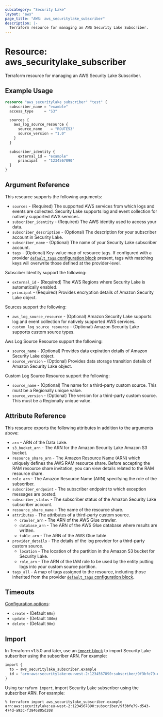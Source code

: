 ```yaml
---
subcategory: "Security Lake"
layout: "aws"
page_title: "AWS: aws_securitylake_subscriber"
description: |-
  Terraform resource for managing an AWS Security Lake Subscriber.
---
```


# Resource: aws_securitylake_subscriber

Terraform resource for managing an AWS Security Lake Subscriber.

## Example Usage

```terraform
resource "aws_securitylake_subscriber" "test" {
  subscriber_name = "examble"
  access_type 	  = "S3"

  sources {
    aws_log_source_resource {
	  source_name    = "ROUTE53"
	  source_version = "1.0"
	}
  }
  
  subscriber_identity {
	  external_id = "example"
	  principal   = "1234567890"
  }
}
```

## Argument Reference

This resource supports the following arguments:

* `sources` - (Required) The supported AWS services from which logs and events are collected. Security Lake supports log and event collection for natively supported AWS services.
* `subscriber_identity` - (Required) The AWS identity used to access your data.
* `subscriber_description` - (Optional) The description for your subscriber account in Security Lake.
* `subscriber_name` - (Optional) The name of your Security Lake subscriber account.
* `tags` - (Optional) Key-value map of resource tags. If configured with a provider [`default_tags` configuration block](https://registry.terraform.io/providers/hashicorp/aws/latest/docs#default_tags-configuration-block) present, tags with matching keys will overwrite those defined at the provider-level.

Subsciber Identity support the following:

* `external_id` - (Required) The AWS Regions where Security Lake is automatically enabled.
* `principal` - (Required) Provides encryption details of Amazon Security Lake object.

Sources support the following:

* `aws_log_source_resource` - (Optional) Amazon Security Lake supports log and event collection for natively supported AWS services.
* `custom_log_source_resource` - (Optional) Amazon Security Lake supports custom source types.

Aws Log Source Resource support the following:

* `source_name` - (Optional) Provides data expiration details of Amazon Security Lake object.
* `source_version` - (Optional) Provides data storage transition details of Amazon Security Lake object.

Custom Log Source Resource support the following:

* `source_name` - (Optional) The name for a third-party custom source. This must be a Regionally unique value.
* `source_version` - (Optional) The version for a third-party custom source. This must be a Regionally unique value.

## Attribute Reference

This resource exports the following attributes in addition to the arguments above:

* `arn` - ARN of the Data Lake.
* `s3_bucket_arn` - The ARN for the Amazon Security Lake Amazon S3 bucket.
* `resource_share_arn` - The Amazon Resource Name (ARN) which uniquely defines the AWS RAM resource share. Before accepting the RAM resource share invitation, you can view details related to the RAM resource share.
* `role_arn` - The Amazon Resource Name (ARN) specifying the role of the subscriber.
* `subscriber_endpoint` - The subscriber endpoint to which exception messages are posted.
* `subscriber_status` - The subscriber status of the Amazon Security Lake subscriber account.
* `resource_share_name` - The name of the resource share.
* `attributes` - The attributes of a third-party custom source.
    * `crawler_arn` - The ARN of the AWS Glue crawler.
    * `database_arn` - The ARN of the AWS Glue database where results are written.
    * `table_arn` - The ARN of the AWS Glue table.
* `provider_details` - The details of the log provider for a third-party custom source.
    * `location` - The location of the partition in the Amazon S3 bucket for Security Lake.
    * `role_arn` - The ARN of the IAM role to be used by the entity putting logs into your custom source partition.
* `tags_all` - A map of tags assigned to the resource, including those inherited from the provider [`default_tags` configuration block](https://registry.terraform.io/providers/hashicorp/aws/latest/docs#default_tags-configuration-block).

## Timeouts

[Configuration options](https://developer.hashicorp.com/terraform/language/resources/syntax#operation-timeouts):

* `create` - (Default `60m`)
* `update` - (Default `180m`)
* `delete` - (Default `90m`)

## Import

In Terraform v1.5.0 and later, use an [`import` block](https://developer.hashicorp.com/terraform/language/import) to import Security Lake subscriber using the  subscriber ARN. For example:

```terraform
import {
  to = aws_securitylake_subscriber.example
  id = "arn:aws:securitylake:eu-west-2:1234567890:subscriber/9f3bfe79-d543-474d-a93c-f3846805d208"
}
```

Using `terraform import`, import Security Lake subscriber using the subscriber ARN. For example:

```console
% terraform import aws_securitylake_subscriber.example arn:aws:securitylake:eu-west-2:1234567890:subscriber/9f3bfe79-d543-474d-a93c-f3846805d208
```
